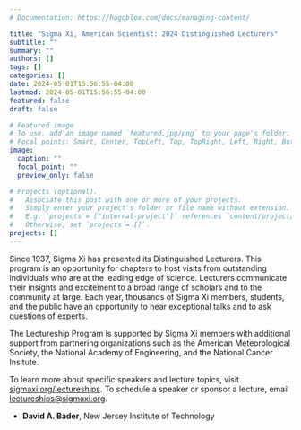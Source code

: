 ```yaml
---
# Documentation: https://hugoblox.com/docs/managing-content/

title: "Sigma Xi, American Scientist: 2024 Distinguished Lecturers"
subtitle: ""
summary: ""
authors: []
tags: []
categories: []
date: 2024-05-01T15:56:55-04:00
lastmod: 2024-05-01T15:56:55-04:00
featured: false
draft: false

# Featured image
# To use, add an image named `featured.jpg/png` to your page's folder.
# Focal points: Smart, Center, TopLeft, Top, TopRight, Left, Right, BottomLeft, Bottom, BottomRight.
image:
  caption: ""
  focal_point: ""
  preview_only: false

# Projects (optional).
#   Associate this post with one or more of your projects.
#   Simply enter your project's folder or file name without extension.
#   E.g. `projects = ["internal-project"]` references `content/project/deep-learning/index.md`.
#   Otherwise, set `projects = []`.
projects: []
---
```


Since 1937, Sigma Xi has presented its Distinguished Lecturers. This program is an opportunity for chapters to host visits from outstanding individuals who are at the leading edge of science.  Lecturers communicate their insights and excitement to a broad range of scholars and to the community at large. Each year, thousands of Sigma Xi members, students, and the public have an opportunity to hear exceptional talks and to ask questions of experts.

The Lectureship Program is supported by Sigma Xi members with additional support from partnering organizations such as the American Meteorological Society, the National Academy of Engineering, and the National Cancer Insitute.

To learn more about specific speakers and lecture topics, visit [sigmaxi.org/lectureships](http://sigmaxi.org/lectureships). To schedule a speaker or sponsor a lecture, email [lectureships@sigmaxi.org](mailto:lectureships@sigmaxi.org).

* **David A. Bader**, New Jersey Institute of Technology
